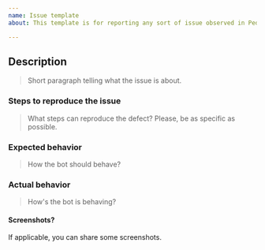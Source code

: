 ```yaml
---
name: Issue template
about: This template is for reporting any sort of issue observed in Pedro bot.

---
```


## Description
> Short paragraph telling what the issue is about.

### Steps to reproduce the issue
> What steps can reproduce the defect? Please, be as specific as possible.

### Expected behavior
> How the bot should behave?

### Actual behavior
> How's the bot is behaving?

#### Screenshots?
If applicable, you can share some screenshots.
